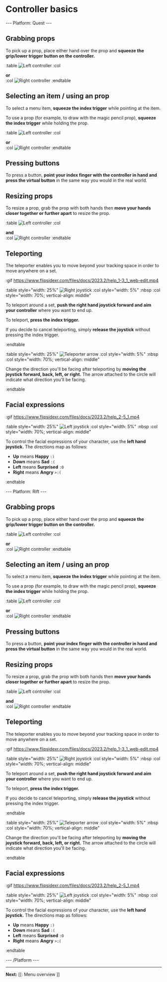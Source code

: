 # Controller basics

--- Platform: Quest ---

## Grabbing props

To pick up a prop, place either hand over the prop and **squeeze the grip/lower trigger button on the controller.**

:table
	![Left controller](https://www.flipsidexr.com/files/docs/2023.2/Quest-Rift-S_L-grip.png)
:col
	<div class="center middle"><b>or</b></div>
:col
	![Right controller](https://www.flipsidexr.com/files/docs/2023.2/Quest-Rift-S_R-grip.png)
:endtable

## Selecting an item / using an prop

To select a menu item, **squeeze the index trigger** while pointing at the item.

To use a prop (for example, to draw with the magic pencil prop), **squeeze the index trigger** while holding the prop.

:table
	![Left controller](https://www.flipsidexr.com/files/docs/2023.2/Quest-Rift-S_L-grip_then_L-trigger.png)
:col
	<div class="center middle"><b>or</b></div>
:col
	![Right controller](https://www.flipsidexr.com/files/docs/2023.2/Quest-Rift-S_R-grip_then_R-trigger.png)
:endtable

## Pressing buttons

To press a button, **point your index finger with the controller in hand and press the virtual button** in the same way you would in the real world.

## Resizing props

To resize a prop, grab the prop with both hands then **move your hands closer together or further apart** to resize the prop.

:table
	![Left controller](https://www.flipsidexr.com/files/docs/2023.2/Quest-Rift-S_L-grip.png)
:col
	<div class="center middle"><b>and</b></div>
:col
	![Right controller](https://www.flipsidexr.com/files/docs/2023.2/Quest-Rift-S_R-grip.png)
:endtable

## Teleporting

The teleporter enables you to move beyond your tracking space in order to move anywhere on a set.

:gif https://www.flipsidexr.com/files/docs/2023.2/help_1-3_1_web-edit.mp4

:table style="width: 25%"
	![Right joystick](https://www.flipsidexr.com/files/docs/2023.2/Quest-Rift-S_R-joystick.png)
:col style="width: 5%"
	:nbsp
:col style="width: 70%; vertical-align: middle"

To teleport around a set, **push the right hand joystick forward and aim your controller** where you want to end up.

To teleport, **press the index trigger.**

If you decide to cancel teleporting, simply **release the joystick** without pressing the index trigger.

:endtable

:table style="width: 25%"
	![Teleporter arrow](https://www.flipsidexr.com/files/docs/2023.2/teleporter_v1.png)
:col style="width: 5%"
	:nbsp
:col style="width: 70%; vertical-align: middle"

Change the direction you'll be facing after teleporting by **moving the joystick forward, back, left, or right.** The arrow attached to the circle will indicate what direction you'll be facing.

:endtable

## Facial expressions

:gif https://www.flipsidexr.com/files/docs/2023.2/help_2-5_1.mp4

:table style="width: 25%"
	![Left joystick](https://www.flipsidexr.com/files/docs/2023.2/Quest-Rift-S_L-joystick.png)
:col style="width: 5%"
	:nbsp
:col style="width: 70%; vertical-align: middle"
	
To control the facial expressions of your character, use the **left hand joystick.** The directions map as follows:

* **Up** means **Happy** `:)`
* **Down** means **Sad** `:(`
* **Left** means **Surprised** `:O`
* **Right** means **Angry** `>:(`
	
:endtable

--- Platform: Rift ---

## Grabbing props

To pick up a prop, place either hand over the prop and **squeeze the grip/lower trigger button on the controller.**

:table
	![Left controller](https://www.flipsidexr.com/files/docs/2023.2/Quest-Rift-S_L-grip.png)
:col
	<div class="center middle"><b>or</b></div>
:col
	![Right controller](https://www.flipsidexr.com/files/docs/2023.2/Quest-Rift-S_R-grip.png)
:endtable

## Selecting an item / using an prop

To select a menu item, **squeeze the index trigger** while pointing at the item.

To use a prop (for example, to draw with the magic pencil prop), **squeeze the index trigger** while holding the prop.

:table
	![Left controller](https://www.flipsidexr.com/files/docs/2023.2/Quest-Rift-S_L-grip_then_L-trigger.png)
:col
	<div class="center middle"><b>or</b></div>
:col
	![Right controller](https://www.flipsidexr.com/files/docs/2023.2/Quest-Rift-S_R-grip_then_R-trigger.png)
:endtable

## Pressing buttons

To press a button, **point your index finger with the controller in hand and press the virtual button** in the same way you would in the real world.

## Resizing props

To resize a prop, grab the prop with both hands then **move your hands closer together or further apart** to resize the prop.

:table
	![Left controller](https://www.flipsidexr.com/files/docs/2023.2/Quest-Rift-S_L-grip.png)
:col
	<div class="center middle"><b>and</b></div>
:col
	![Right controller](https://www.flipsidexr.com/files/docs/2023.2/Quest-Rift-S_R-grip.png)
:endtable

## Teleporting

The teleporter enables you to move beyond your tracking space in order to move anywhere on a set.

:gif https://www.flipsidexr.com/files/docs/2023.2/help_1-3_1_web-edit.mp4

:table style="width: 25%"
	![Right joystick](https://www.flipsidexr.com/files/docs/2023.2/Quest-Rift-S_R-joystick.png)
:col style="width: 5%"
	:nbsp
:col style="width: 70%; vertical-align: middle"

To teleport around a set, **push the right hand joystick forward and aim your controller** where you want to end up.

To teleport, **press the index trigger.**

If you decide to cancel teleporting, simply **release the joystick** without pressing the index trigger.

:endtable

:table style="width: 25%"
	![Teleporter arrow](https://www.flipsidexr.com/files/docs/2023.2/teleporter_v1.png)
:col style="width: 5%"
	:nbsp
:col style="width: 70%; vertical-align: middle"

Change the direction you'll be facing after teleporting by **moving the joystick forward, back, left, or right.** The arrow attached to the circle will indicate what direction you'll be facing.

:endtable

## Facial expressions

:gif https://www.flipsidexr.com/files/docs/2023.2/help_2-5_1.mp4

:table style="width: 25%"
	![Left joystick](https://www.flipsidexr.com/files/docs/2023.2/Quest-Rift-S_L-joystick.png)
:col style="width: 5%"
	:nbsp
:col style="width: 70%; vertical-align: middle"
	
To control the facial expressions of your character, use the **left hand joystick.** The directions map as follows:

* **Up** means **Happy** `:)`
* **Down** means **Sad** `:(`
* **Left** means **Surprised** `:O`
* **Right** means **Angry** `>:(`
	
:endtable

<!-- --- Platform: SteamVR ---

## Grabbing props

:table style="width: 25%"

![Left controller](https://www.flipsidexr.com/files/docs/graphics/Vive_grip.png)

:col style="width: 75%; vertical-align: middle"

To pick up/grab a prop, place either hand over the prop and **squeeze the Vive grip buttons on the controller.**

:endtable

## Selecting an item / using an prop

:table style="width: 25%"

![Left controller](https://www.flipsidexr.com/files/docs/graphics/Vive_grip-f_trigger.png)

:col style="width: 75%; vertical-align: middle"

To select a menu item, **squeeze the index trigger** while pointing at the item.

To use a prop (for example, to draw with the magic pencil prop), **squeeze the index trigger** while holding the prop.

:endtable

## Pressing buttons

To press a button, **point your index finger with the controller in hand and press the virtual button** in the same way you would in the real world.

## Teleporting

The teleporter enables you to move beyond your tracking space in order to move anywhere on a set.

:gif https://www.flipsidexr.com/files/docs/2023.2/help_1-3_1_web-edit.mp4

:table style="width: 25%"
	![Right thumbpad](https://www.flipsidexr.com/files/docs/graphics/Vive_joystick.png)
:col style="width: 5%"
	:nbsp
:col style="width: 70%; vertical-align: middle"

To teleport around a set, **push the right hand thumbpad forward and aim your controller** where you want to end up.

To teleport, **press the index trigger.**

If you decide to cancel teleporting, simply **release the thumbpad** without pressing the index trigger.

:endtable

:table style="width: 25%"
	![Teleporter arrow](https://www.flipsidexr.com/files/docs/2023.2/teleporter_v1.png)
:col style="width: 5%"
	:nbsp
:col style="width: 70%; vertical-align: middle"

Change the direction you'll be facing after teleporting by **moving the thumbpad forward, back, left, or right.** The arrow attached to the circle will indicate what direction you'll be facing.

:endtable

## Facial expressions

:gif https://www.flipsidexr.com/files/docs/2023.2/help_2-5_1.mp4

:table style="width: 25%"
	![Left thumbpad](https://www.flipsidexr.com/files/docs/graphics/Vive_joystick.png)
:col style="width: 5%"
	:nbsp
:col style="width: 70%; vertical-align: middle"
	
To control the facial expressions of your character, use the **left hand thumbpad.** The directions map as follows:

* **Up** means **Happy** `:)`
* **Down** means **Sad** `:(`
* **Left** means **Surprised** `:O`
* **Right** means **Angry** `>:(`

:endtable-->

--- /Platform ---

---

**Next:** [[: Menu overview ]]
